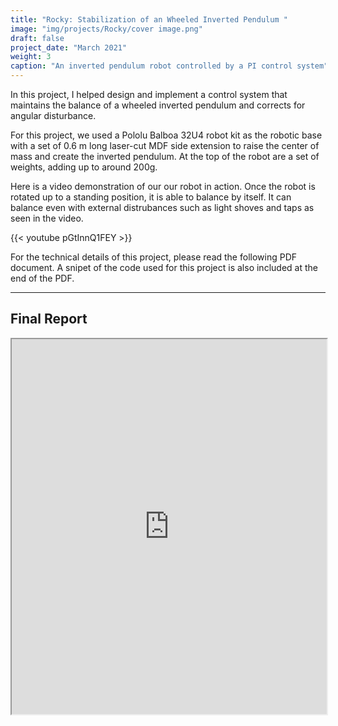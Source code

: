 ```yaml
---
title: "Rocky: Stabilization of an Wheeled Inverted Pendulum "
image: "img/projects/Rocky/cover image.png"
draft: false
project_date: "March 2021"
weight: 3
caption: "An inverted pendulum robot controlled by a PI control system"
---
```


In this project, I helped design and implement a control system that maintains the balance of a wheeled inverted pendulum and corrects for angular disturbance.

For this project, we used a Pololu Balboa 32U4 robot kit as the robotic base with a set of 0.6 m long laser-cut MDF side extension to raise the center of mass and create the inverted pendulum. At the top of the robot are a set of weights, adding up to around 200g.

Here is a video demonstration of our our robot in action. Once the robot is rotated up to a standing position, it is able to balance by itself. It can balance even with external distrubances such as light shoves and taps as seen in the video. 

{{< youtube pGtInnQ1FEY >}}

For the technical details of this project, please read the following PDF document. A snipet of the code used for this project is also included at the end of the PDF.

---
## Final Report
<iframe src="https://drive.google.com/file/d/1cSPRIj65SJzSbj1q6CfiKfGYMo6t-ASF/preview" width="100%" height="600" allow="autoplay"></iframe>